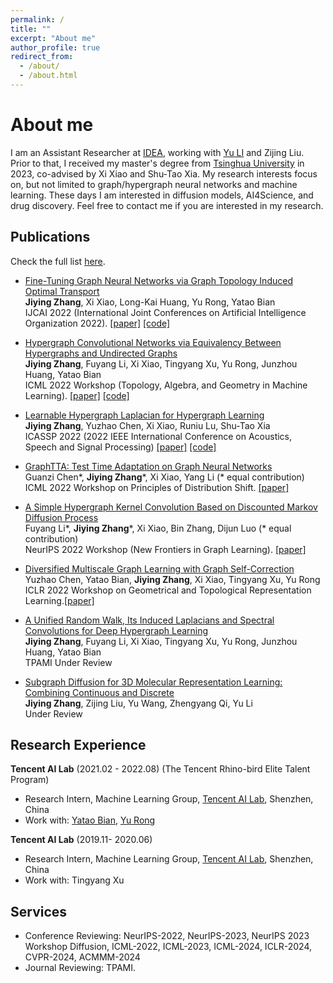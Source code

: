 ```yaml
---
permalink: /
title: ""
excerpt: "About me"
author_profile: true
redirect_from: 
  - /about/
  - /about.html
---
```


About me
======
I am an Assistant Researcher at [IDEA](https://www.idea.edu.cn/), working with [Yu LI](https://yu-li.github.io/) and Zijing Liu.
Prior to that, I received my master's degree from [Tsinghua University](https://www.tsinghua.edu.cn/en/) in 2023, co-advised by Xi Xiao and Shu-Tao Xia. 
My research interests focus on, but not limited to graph/hypergraph neural networks and machine learning. These days I am interested in diffusion models, AI4Science, and drug discovery. 
Feel free to contact me if you are interested in my research.

<!---I was extremely fortunate to have many wonderful mentors in my graduate years. I had a wonderful research internship with [Yatao Bian](https://yataobian.com/) in [Tencent AI Lab](https://ai.tencent.com/ailab/en/index).--->

Publications
------

Check the full list [here](https://scholar.google.com/citations?user=j90eZ0MAAAAJ&hl).

- [Fine-Tuning Graph Neural Networks via Graph Topology Induced Optimal Transport](https://www.ijcai.org/proceedings/2022/518)  <br>
**Jiying Zhang**, Xi Xiao, Long-Kai Huang, Yu Rong, Yatao Bian <br>
    IJCAI 2022 (International Joint Conferences on Artificial Intelligence Organization 2022).
<a href="https://arxiv.org/pdf/2203.10453.pdf">[paper]</a>  <a href="https://github.com/youjibiying/gtot-tuning">[code]</a>

- [Hypergraph Convolutional Networks via Equivalency Between Hypergraphs and Undirected Graphs](https://arxiv.org/abs/2203.16939) <br>
 **Jiying Zhang**, Fuyang Li, Xi Xiao, Tingyang Xu, Yu Rong, Junzhou Huang, Yatao Bian <br>
ICML 2022 Workshop (Topology, Algebra, and Geometry in Machine Learning). <a href="https://arxiv.org/pdf/2203.16939.pdf">[paper]</a>  <a href="https://github.com/youjibiying/H-GNNs">[code]</a>

- [Learnable Hypergraph Laplacian for Hypergraph Learning](https://ieeexplore.ieee.org/abstract/document/9747687/) <br>
 **Jiying Zhang**, Yuzhao Chen, Xi Xiao, Runiu Lu, Shu-Tao Xia <br>
ICASSP 2022 (2022 IEEE International Conference on Acoustics, Speech and Signal Processing) 
<a href="https://arxiv.org/pdf/2106.06666.pdf">[paper]</a> <a href="https://github.com/youjibiying/HERALD">[code]</a>

- [GraphTTA: Test Time Adaptation on Graph Neural Networks](https://arxiv.org/abs/2208.09126) <br>
 Guanzi Chen\*, **Jiying Zhang**\*, Xi Xiao, Yang Li (\* equal contribution) <br>
ICML 2022 Workshop on Principles of Distribution Shift. <a href="https://arxiv.org/pdf/2208.09126.pdf">[paper]</a> 

- [A Simple Hypergraph Kernel Convolution Based on Discounted Markov Diffusion Process](https://arxiv.org/abs/2210.16884) <br>
 Fuyang Li\*, **Jiying Zhang**\*, Xi Xiao, Bin Zhang, Dijun Luo (\* equal contribution) <br>
 NeurIPS 2022 Workshop (New Frontiers in Graph Learning). <a href="https://arxiv.org/pdf/2210.16884.pdf">[paper]</a>

- [Diversified Multiscale Graph Learning with Graph Self-Correction](https://openreview.net/forum?id=S5IEoV-JTg9) <br>
 Yuzhao Chen, Yatao Bian, **Jiying Zhang**, Xi Xiao, Tingyang Xu, Yu Rong <br>
 ICLR 2022 Workshop on Geometrical and Topological Representation Learning.<a href="https://arxiv.org/pdf/2103.09754.pdf">[paper]</a>

- [A Unified Random Walk, Its Induced  Laplacians and  Spectral Convolutions for Deep Hypergraph Learning](http://youjibiying.github.io/files/TPAMI-Under_review_A_Unified_Random_Walk.pdf) <br>
 **Jiying Zhang**, Fuyang Li, Xi Xiao, Tingyang Xu, Yu Rong, Junzhou Huang, Yatao Bian <br>
TPAMI Under Review
- [Subgraph Diffusion for 3D Molecular Representation Learning: Combining Continuous and Discrete](https://openreview.net/pdf?id=9g8h5HwZMy) <br>
  **Jiying Zhang**, Zijing Liu, Yu Wang, Zhengyang Qi, Yu Li <br>
  Under Review


 
Research Experience
------

**Tencent AI Lab** (2021.02 - 2022.08) (The Tencent Rhino-bird Elite Talent Program)

- Research Intern, Machine Learning Group, <a href="https://ai.tencent.com/ailab/en/index">Tencent AI Lab</a>, Shenzhen, China
- Work with: [Yatao Bian](https://yataobian.com/), [Yu Rong](https://www.aminer.cn/profile/yu-rong/5458fe38dabfaeb0fe2b0f81) 

**Tencent AI Lab** (2019.11- 2020.06)

- Research Intern, Machine Learning Group, <a href="https://ai.tencent.com/ailab/en/index">Tencent AI Lab</a>, Shenzhen, China
- Work with: Tingyang Xu

Services
------

- Conference Reviewing:  NeurIPS-2022, NeurIPS-2023, NeurIPS 2023 Workshop Diffusion, ICML-2022, ICML-2023, ICML-2024,  ICLR-2024, CVPR-2024, ACMMM-2024
- Journal Reviewing: TPAMI.
